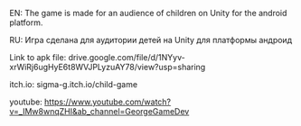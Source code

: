 EN: The game is made for an audience of children on Unity for the android platform.

RU: Игра сделана для аудитории детей на Unity для платформы андроид

Link to apk file: drive.google.com/file/d/1NYyv-xrWiRj6ugHyE6t8WVJPLyzuAY78/view?usp=sharing

itch.io: sigma-g.itch.io/child-game

youtube: https://www.youtube.com/watch?v=_IMw8wnqZHI&ab_channel=GeorgeGameDev
